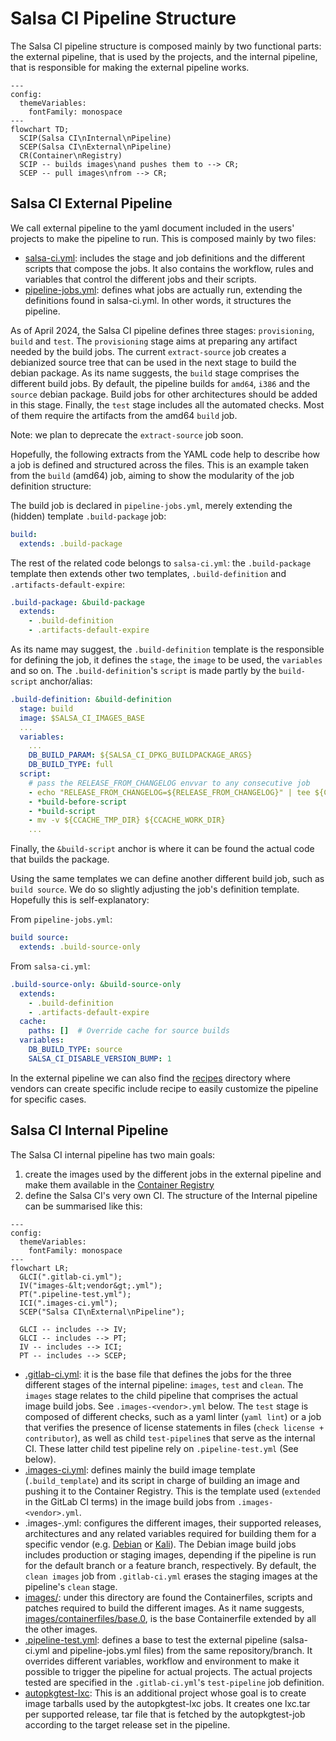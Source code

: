 # Salsa CI Pipeline Structure

The Salsa CI pipeline structure is composed mainly by two functional parts: the
external pipeline, that is used by the projects, and the internal pipeline,
that is responsible for making the external pipeline works.

```mermaid
---
config:
  themeVariables:
    fontFamily: monospace
---
flowchart TD;
  SCIP(Salsa CI\nInternal\nPipeline)
  SCEP(Salsa CI\nExternal\nPipeline)
  CR(Container\nRegistry)
  SCIP -- builds images\nand pushes them to --> CR;
  SCEP -- pull images\nfrom --> CR;
```

## Salsa CI External Pipeline

We call external pipeline to the yaml document included in the users' projects
to make the pipeline to run. This is composed mainly by two files:

* [salsa-ci.yml](salsa-ci.yml): includes the stage and job definitions and the different
  scripts that compose the jobs. It also contains the workflow, rules and
  variables that control the different jobs and their scripts.
* [pipeline-jobs.yml](pipeline-jobs.yml): defines what jobs are actually run, extending the
  definitions found in salsa-ci.yml. In other words, it structures
  the pipeline.

As of April 2024, the Salsa CI pipeline defines three stages: `provisioning`,
`build` and `test`.  The `provisioning` stage aims at preparing any artifact
needed by the build jobs. The current `extract-source` job creates a debianized
source tree that can be used in the next stage to build the debian package. As
its name suggests, the `build` stage comprises the different build jobs. By
default, the pipeline builds for `amd64`, `i386` and the `source` debian
package. Build jobs for other architectures should be added in this stage.
Finally, the `test` stage includes all the automated checks. Most of them
require the artifacts from the amd64 `build` job.

Note: we plan to deprecate the `extract-source` job soon.

Hopefully, the following extracts from the YAML code help to describe how a job
is defined and structured across the files. This is an example taken from the
`build` (amd64) job, aiming to show the modularity of the job definition
structure:

The build job is declared in `pipeline-jobs.yml`, merely extending
the (hidden) template `.build-package` job:

```yaml
build:
  extends: .build-package
```

The rest of the related code belongs to `salsa-ci.yml`: the `.build-package`
template then extends other two templates, `.build-definition` and
`.artifacts-default-expire`:

```yaml
.build-package: &build-package
  extends:
    - .build-definition
    - .artifacts-default-expire
```

As its name may suggest, the `.build-definition` template is the responsible
for defining the job, it defines the `stage`, the `image` to be used,
the `variables` and so on. The `.build-definition`'s `script` is made partly by
the `build-script` anchor/alias:

```yaml
.build-definition: &build-definition
  stage: build
  image: $SALSA_CI_IMAGES_BASE
  ...
  variables:
    ...
    DB_BUILD_PARAM: ${SALSA_CI_DPKG_BUILDPACKAGE_ARGS}
    DB_BUILD_TYPE: full
  script:
    # pass the RELEASE_FROM_CHANGELOG envvar to any consecutive job
    - echo "RELEASE_FROM_CHANGELOG=${RELEASE_FROM_CHANGELOG}" | tee ${CI_PROJECT_DIR}/salsa.env
    - *build-before-script
    - *build-script
    - mv -v ${CCACHE_TMP_DIR} ${CCACHE_WORK_DIR}
    ...
```

Finally, the `&build-script` anchor is where it can be found the actual code
that builds the package.

Using the same templates we can define another different build job, such as
`build source`. We do so slightly adjusting the job's definition template.
Hopefully this is self-explanatory:

From `pipeline-jobs.yml`:

```yaml
build source:
  extends: .build-source-only
```

From `salsa-ci.yml`:

```yaml
.build-source-only: &build-source-only
  extends:
    - .build-definition
    - .artifacts-default-expire
  cache:
    paths: []  # Override cache for source builds
  variables:
    DB_BUILD_TYPE: source
    SALSA_CI_DISABLE_VERSION_BUMP: 1
```

In the external pipeline we can also find the [recipes](recipes) directory
where vendors can create specific include recipe to easily customize the
pipeline for specific cases.


## Salsa CI Internal Pipeline

The Salsa CI internal pipeline has two main goals:
1. create the images used by the different jobs in the external pipeline and
   make them available in the
   [Container Registry](https://salsa.debian.org/salsa-ci-team/pipeline/container_registry)
2. define the Salsa CI's very own CI. The structure of the Internal pipeline
   can be summarised like this:

```mermaid
---
config:
  themeVariables:
    fontFamily: monospace
---
flowchart LR;
  GLCI(".gitlab-ci.yml");
  IV("images-&lt;vendor&gt;.yml");
  PT(".pipeline-test.yml");
  ICI(".images-ci.yml");
  SCEP("Salsa CI\nExternal\nPipeline");

  GLCI -- includes --> IV;
  GLCI -- includes --> PT;
  IV -- includes --> ICI;
  PT -- includes --> SCEP;
```

* [.gitlab-ci.yml](.gitlab-ci.yml): it is the base file that defines the jobs
  for the three different stages of the internal pipeline: `images`, `test` and
  `clean`. The `images` stage relates to the child pipeline that comprises the
  actual image build jobs. See `.images-<vendor>.yml` below.
  The `test` stage is composed of different checks, such as a yaml linter (`yaml
  lint`) or a job that verifies the presence of license statements in files
  (`check license + contributor`), as well as child `test-pipeline`s that
  serve as the internal CI. These latter child test pipeline rely on
  `.pipeline-test.yml` (See below).
* [.images-ci.yml](.images-ci.yml): defines mainly the build image template
  (`.build_template`) and its script in charge of building an image and pushing
  it to the Container Registry. This is the template used (`extended` in the
  GitLab CI terms) in the image build jobs from `.images-<vendor>.yml`.
* .images-<vendor>.yml: configures the different images, their supported
  releases, architectures and any related variables required for building them
  for a specific vendor (e.g. [Debian](.images-debian.yml) or
  [Kali](.images-kali.yml)). The Debian image build jobs includes production or
  staging images, depending if the pipeline is run for the default branch or a
  feature branch, respectively. By default, the `clean images` job from
  `.gitlab-ci.yml` erases the staging images at the pipeline's `clean` stage.
* [images/](images/): under this directory are found the Containerfiles, scripts
  and patches required to build the different images. As it name suggests,
  [images/containerfiles/base.0](images/containerfiles/base.0), is the base
  Containerfile extended by all the other images.
* [.pipeline-test.yml](.pipeline-test.yml): defines a base to test the external
  pipeline (salsa-ci.yml and pipeline-jobs.yml files) from the same
  repository/branch. It overrides different variables, workflow and environment
  to make it possible to trigger the pipeline for actual projects. The actual
  projects tested are specified in the `.gitlab-ci.yml`'s `test-pipeline` job
  definition.
* [autopkgtest-lxc](https://salsa.debian.org/salsa-ci-team/autopkgtest-lxc):
  This is an additional project whose goal is to create image tarballs used by
  the autopkgtest-lxc jobs. It creates one lxc.tar per supported release, tar
  file that is fetched by the autopkgtest-job according to the target release
  set in the pipeline.


